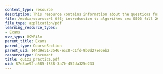 ```yaml
---
content_type: resource
description: This resource contains information about the questions for quiz 2.
file: /media/courses/6-046j-introduction-to-algorithms-sma-5503-fall-2005/87e3ae92a585f8383a70452da325e233_quiz2_practice.pdf
file_type: application/pdf
learning_resource_types:
- Exams
ocw_type: OCWFile
parent_title: Exams
parent_type: CourseSection
parent_uid: 144d9e51-3546-eac8-c1fd-9b0d278e6eb2
resourcetype: Document
title: quiz2_practice.pdf
uid: 87e3ae92-a585-f838-3a70-452da325e233
---
```

